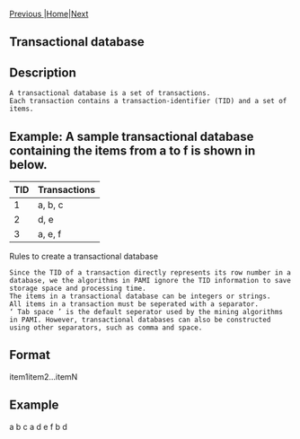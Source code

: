 [Previous ](createSpatiotemporalDatabase.html)|[Home](index.html)|[Next](temporalDatabaseStats.html)

## Transactional database
## Description

    A transactional database is a set of transactions.
    Each transaction contains a transaction-identifier (TID) and a set of items.

## Example: A sample transactional database containing the items from a to f is shown in below.

TID | Transactions
----|--------------
1   | a, b, c     
2   | d, e        
3   | a, e, f     
Rules to create a transactional database

    Since the TID of a transaction directly represents its row number in a database, we the algorithms in PAMI ignore the TID information to save storage space and processing time.
    The items in a transactional database can be integers or strings.
    All items in a transaction must be seperated with a separator.
    ‘ Tab space ’ is the default seperator used by the mining algorithms in PAMI. However, transactional databases can also be constructed using other separators, such as comma and space.

## Format

item1<sep>item2<sep>...<sep>itemN

## Example

a   b   c
a   d   e   f
b   d


